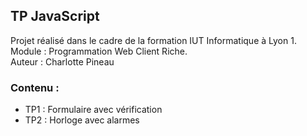 TP JavaScript
--
Projet réalisé dans le cadre de la formation IUT Informatique à Lyon 1. <br>
Module : Programmation Web Client Riche.<br>
Auteur : Charlotte Pineau <br>


### Contenu : 
* TP1 : Formulaire avec vérification 
* TP2 : Horloge avec alarmes
